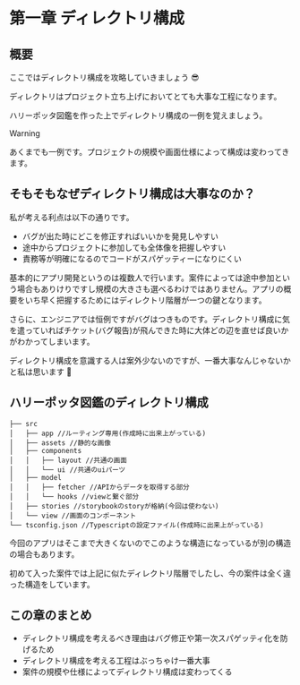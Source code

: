 # 第一章 ディレクトリ構成

## 概要

ここではディレクトリ構成を攻略していきましょう 😎

ディレクトリはプロジェクト立ち上げにおいてとても大事な工程になります。

ハリーポッタ図鑑を作った上でディレクトリ構成の一例を覚えましょう。

> [!WARNING]
> あくまでも一例です。プロジェクトの規模や画面仕様によって構成は変わってきます。

## そもそもなぜディレクトリ構成は大事なのか？

私が考える利点は以下の通りです。

- バグが出た時にどこを修正すればいいかを発見しやすい
- 途中からプロジェクトに参加しても全体像を把握しやすい
- 責務等が明確になるのでコードがスパゲッティーになりにくい

基本的にアプリ開発というのは複数人で行います。案件によっては途中参加という場合もありけりですし規模の大きさも選べるわけではありません。アプリの概要をいち早く把握するためにはディレクトリ階層が一つの鍵となります。

さらに、エンジニアでは恒例ですがバグはつきものです。ディレクトリ構成に気を遣っていればチケット(バグ報告)が飛んできた時に大体どの辺を直せば良いかがわかってしまいます。

ディレクトリ構成を意識する人は案外少ないのですが、一番大事なんじゃないかと私は思います 🧐

## ハリーポッタ図鑑のディレクトリ構成

```
├── src
│   ├── app //ルーティング専用(作成時に出来上がっている)
│   ├── assets //静的な画像
│   ├── components
│   │   ├── layout //共通の画面
│   │   └── ui //共通のuiパーツ
│   ├── model
│   │   ├── fetcher //APIからデータを取得する部分
│   │   └── hooks //viewと繋ぐ部分
│   ├── stories //storybookのstoryが格納(今回は使わない)
│   └── view //画面のコンポーネント
└── tsconfig.json //Typescriptの設定ファイル(作成時に出来上がっている)
```

今回のアプリはそこまで大きくないのでこのような構造になっているが別の構造の場合もあります。

初めて入った案件では上記に似たディレクトリ階層でしたし、今の案件は全く違った構造をしています。

## この章のまとめ

- ディレクトリ構成を考えるべき理由はバグ修正や第一次スパゲッティ化を防げるため
- ディレクトリ構成を考える工程はぶっちゃけ一番大事
- 案件の規模や仕様によってディレクトリ構成は変わってくる
